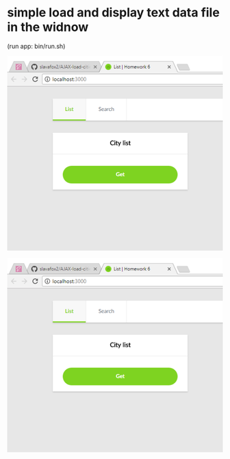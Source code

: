 # simple load and display text data file in the widnow 
(run app: bin/run.sh)


![1](/imagesForReadMe//1.PNG)


![1](/imagesForReadMe//1.PNG)

